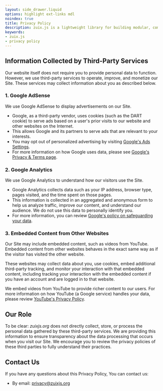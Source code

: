 ```yaml
---
layout: side_drawer.liquid
options: highlight ext-links mdl
noindex: true
title: Privacy Policy
description: zuix.js is a lightweight library for building modular, component-based websites and apps.
keywords:
- zuix.js
- privacy policy
---
```


## Information Collected by Third-Party Services

Our website itself does not require you to provide personal data to function. However, we use third-party services to operate, improve, and monetize our Site. These services may collect information about you as described below.

### 1. Google AdSense

We use Google AdSense to display advertisements on our Site.
*   Google, as a third-party vendor, uses cookies (such as the DART cookie) to serve ads based on a user's prior visits to our website and other websites on the Internet.
*   This allows Google and its partners to serve ads that are relevant to your interests.
*   You may opt out of personalized advertising by visiting [Google's Ads Settings](https://www.google.com/settings/ads).
*   For more information on how Google uses data, please see [Google's Privacy & Terms page](https://policies.google.com/technologies/ads).

### 2. Google Analytics

We use Google Analytics to understand how our visitors use the Site.
*   Google Analytics collects data such as your IP address, browser type, pages visited, and the time spent on those pages.
*   This information is collected in an aggregated and anonymous form to help us analyze traffic, improve our content, and understand our audience. We do not use this data to personally identify you.
*   For more information, you can review [Google's policy on safeguarding your data](https://support.google.com/analytics/answer/6004245).

### 3. Embedded Content from Other Websites

Our Site may include embedded content, such as videos from YouTube. Embedded content from other websites behaves in the exact same way as if the visitor has visited the other website.

These websites may collect data about you, use cookies, embed additional third-party tracking, and monitor your interaction with that embedded content, including tracking your interaction with the embedded content if you have an account and are logged in to that website.

We embed videos from YouTube to provide richer content to our users. For more information on how YouTube (a Google service) handles your data, please review [YouTube's Privacy Policy](https://www.google.com/intl/en/policies/privacy/).

## Our Role

To be clear: *zuixjs.org* does not directly collect, store, or process the personal data gathered by these third-party services. We are providing this information to ensure transparency about the data processing that occurs when you visit our Site. We encourage you to review the privacy policies of these third parties to fully understand their practices.

## Contact Us

If you have any questions about this Privacy Policy, You can contact us:
- By email: privacy@zuixjs.org
